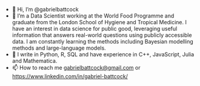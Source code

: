 - 👋 Hi, I’m @gabrielbattcock
- 👀 I’m a Data Scientist working at the World Food Programme and graduate from the London School of Hygiene and Tropical Medicine. I have an interest in data science for public good, leveraging useful information that answers real-world questions using publicly accessible data. I am constantly learning the methods including Bayesian modelling methods and large-language models.
- 🌱 I write in Python, R, SQL and have experience in C++, JavaScript, Julia and Mathematica. 
- 📫 How to reach me gabrielbattcock@gmail.com or https://www.linkedin.com/in/gabriel-battcock/

<!---
gabrielbattcock/gabrielbattcock is a ✨ special ✨ repository because its `README.md` (this file) appears on your GitHub profile.
You can click the Preview link to take a look at your changes.
--->
